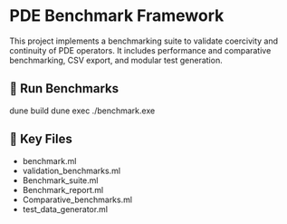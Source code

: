 # PDE Benchmark Framework

This project implements a benchmarking suite to validate coercivity and continuity of PDE operators.
It includes performance and comparative benchmarking, CSV export, and modular test generation.

## 🚀 Run Benchmarks

dune build
dune exec ./benchmark.exe

## 📁 Key Files

- benchmark.ml
- validation_benchmarks.ml
- Benchmark_suite.ml
- Benchmark_report.ml
- Comparative_benchmarks.ml
- test_data_generator.ml
